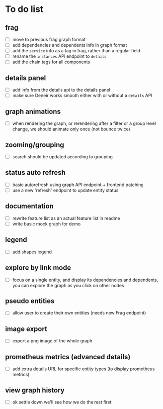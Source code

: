 # To do list

## frag
  * [ ] move to previous frag graph format
  * [ ] add dependencies and dependents info in graph format
  * [ ] add the `service` info as a tag in frag, rather than a regular field
  * [ ] rename the `instances` API endpoint to `details`
  * [ ] add the chain tags for all components

## details panel
  * [ ] add info from the details api to the details panel
  * [ ] make sure Deneir works smooth either with or without a `details` API

## graph animations
  * [ ] when rendering the graph, or rerendering after a filter or a group level change, we should animate only once (not bounce twice)

## zooming/grouping
  * [ ] search should be updated according to grouping

## status auto refresh
  * [ ] basic autorefresh using graph API endpoint + frontend patching
  * [ ] use a new 'refresh' endpoint to update entity status

## documentation
  * [ ] rewrite feature list as an actual feature list in readme
  * [ ] write basic mock graph for demo

## legend
  * [ ] add shapes legend

## explore by link mode
  * [ ] focus on a single entity, and display its dependencies and dependents, you can explore the graph as you click on other nodes

## pseudo entities
  * [ ] allow user to create their own entities (needs new Frag endpoint)

## image export
  * [ ] export a png image of the whole graph

## prometheus metrics (advanced details)
  * [ ] add extra details URL for specific entity types (to display prometheus metrics)

## view graph history
  * [ ] ok settle down we'll see how we do the rest first
